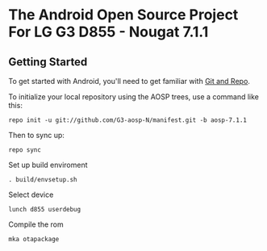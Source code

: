 The Android Open Source Project For LG G3 D855 - Nougat 7.1.1
===========


Getting Started
---------------

To get started with Android, you'll need to get familiar with [Git and Repo](http://source.android.com/source/using-repo.html).

To initialize your local repository using the AOSP trees, use a command like this:

    repo init -u git://github.com/G3-aosp-N/manifest.git -b aosp-7.1.1

Then to sync up:

    repo sync

Set up build enviroment

    . build/envsetup.sh

Select device

    lunch d855 userdebug

Compile the rom

    mka otapackage
